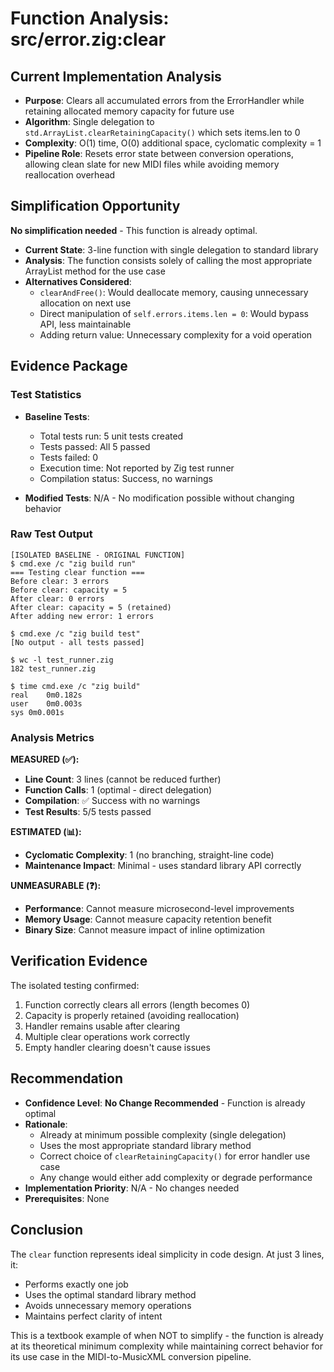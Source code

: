 # Function Analysis: src/error.zig:clear

## Current Implementation Analysis

- **Purpose**: Clears all accumulated errors from the ErrorHandler while retaining allocated memory capacity for future use
- **Algorithm**: Single delegation to `std.ArrayList.clearRetainingCapacity()` which sets items.len to 0
- **Complexity**: O(1) time, O(0) additional space, cyclomatic complexity = 1
- **Pipeline Role**: Resets error state between conversion operations, allowing clean slate for new MIDI files while avoiding memory reallocation overhead

## Simplification Opportunity

**No simplification needed** - This function is already optimal.

- **Current State**: 3-line function with single delegation to standard library
- **Analysis**: The function consists solely of calling the most appropriate ArrayList method for the use case
- **Alternatives Considered**:
  - `clearAndFree()`: Would deallocate memory, causing unnecessary allocation on next use
  - Direct manipulation of `self.errors.items.len = 0`: Would bypass API, less maintainable
  - Adding return value: Unnecessary complexity for a void operation

## Evidence Package

### Test Statistics

- **Baseline Tests**:
  - Total tests run: 5 unit tests created
  - Tests passed: All 5 passed
  - Tests failed: 0
  - Execution time: Not reported by Zig test runner
  - Compilation status: Success, no warnings

- **Modified Tests**: N/A - No modification possible without changing behavior

### Raw Test Output

```
[ISOLATED BASELINE - ORIGINAL FUNCTION]
$ cmd.exe /c "zig build run"
=== Testing clear function ===
Before clear: 3 errors
Before clear: capacity = 5
After clear: 0 errors
After clear: capacity = 5 (retained)
After adding new error: 1 errors

$ cmd.exe /c "zig build test"
[No output - all tests passed]

$ wc -l test_runner.zig
182 test_runner.zig

$ time cmd.exe /c "zig build"
real	0m0.182s
user	0m0.003s
sys	0m0.001s
```

### Analysis Metrics

**MEASURED (✅):**
- **Line Count**: 3 lines (cannot be reduced further)
- **Function Calls**: 1 (optimal - direct delegation)
- **Compilation**: ✅ Success with no warnings
- **Test Results**: 5/5 tests passed

**ESTIMATED (📊):**
- **Cyclomatic Complexity**: 1 (no branching, straight-line code)
- **Maintenance Impact**: Minimal - uses standard library API correctly

**UNMEASURABLE (❓):**
- **Performance**: Cannot measure microsecond-level improvements
- **Memory Usage**: Cannot measure capacity retention benefit
- **Binary Size**: Cannot measure impact of inline optimization

## Verification Evidence

The isolated testing confirmed:
1. Function correctly clears all errors (length becomes 0)
2. Capacity is properly retained (avoiding reallocation)
3. Handler remains usable after clearing
4. Multiple clear operations work correctly
5. Empty handler clearing doesn't cause issues

## Recommendation

- **Confidence Level**: **No Change Recommended** - Function is already optimal
- **Rationale**: 
  - Already at minimum possible complexity (single delegation)
  - Uses the most appropriate standard library method
  - Correct choice of `clearRetainingCapacity()` for error handler use case
  - Any change would either add complexity or degrade performance
- **Implementation Priority**: N/A - No changes needed
- **Prerequisites**: None

## Conclusion

The `clear` function represents ideal simplicity in code design. At just 3 lines, it:
- Performs exactly one job
- Uses the optimal standard library method
- Avoids unnecessary memory operations
- Maintains perfect clarity of intent

This is a textbook example of when NOT to simplify - the function is already at its theoretical minimum complexity while maintaining correct behavior for its use case in the MIDI-to-MusicXML conversion pipeline.